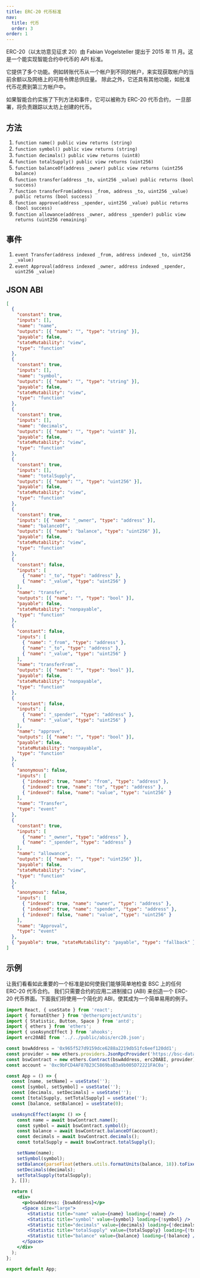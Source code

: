 ```yaml
---
title: ERC-20 代币标准
nav:
  title: 代币
  order: 3
order: 1
---
```


ERC-20（以太坊意见征求 20）由 Fabian Vogelsteller 提出于 2015 年 11 月。这是一个能实现智能合约中代币的 API 标准。

它提供了多个功能。例如转账代币从一个帐户到不同的帐户，来实现获取帐户的当前余额以及网络上的可用令牌总供应量。 除此之外，它还具有其他功能，如批准代币花费到第三方帐户中。

如果智能合约实施了下列方法和事件，它可以被称为 ERC-20 代币合约， 一旦部署，将负责跟踪以太坊上创建的代币。

## 方法

1. `function name() public view returns (string)`
1. `function symbol() public view returns (string)`
1. `function decimals() public view returns (uint8)`
1. `function totalSupply() public view returns (uint256)`
1. `function balanceOf(address _owner) public view returns (uint256 balance)`
1. `function transfer(address _to, uint256 _value) public returns (bool success)`
1. `function transferFrom(address _from, address _to, uint256 _value) public returns (bool success)`
1. `function approve(address _spender, uint256 _value) public returns (bool success)`
1. `function allowance(address _owner, address _spender) public view returns (uint256 remaining)`

## 事件

1. `event Transfer(address indexed _from, address indexed _to, uint256 _value)`
1. `event Approval(address indexed _owner, address indexed _spender, uint256 _value)`

## JSON ABI

```json
[
  {
    "constant": true,
    "inputs": [],
    "name": "name",
    "outputs": [{ "name": "", "type": "string" }],
    "payable": false,
    "stateMutability": "view",
    "type": "function"
  },
  {
    "constant": true,
    "inputs": [],
    "name": "symbol",
    "outputs": [{ "name": "", "type": "string" }],
    "payable": false,
    "stateMutability": "view",
    "type": "function"
  },
  {
    "constant": true,
    "inputs": [],
    "name": "decimals",
    "outputs": [{ "name": "", "type": "uint8" }],
    "payable": false,
    "stateMutability": "view",
    "type": "function"
  },
  {
    "constant": true,
    "inputs": [],
    "name": "totalSupply",
    "outputs": [{ "name": "", "type": "uint256" }],
    "payable": false,
    "stateMutability": "view",
    "type": "function"
  },
  {
    "constant": true,
    "inputs": [{ "name": "_owner", "type": "address" }],
    "name": "balanceOf",
    "outputs": [{ "name": "balance", "type": "uint256" }],
    "payable": false,
    "stateMutability": "view",
    "type": "function"
  },
  {
    "constant": false,
    "inputs": [
      { "name": "_to", "type": "address" },
      { "name": "_value", "type": "uint256" }
    ],
    "name": "transfer",
    "outputs": [{ "name": "", "type": "bool" }],
    "payable": false,
    "stateMutability": "nonpayable",
    "type": "function"
  },
  {
    "constant": false,
    "inputs": [
      { "name": "_from", "type": "address" },
      { "name": "_to", "type": "address" },
      { "name": "_value", "type": "uint256" }
    ],
    "name": "transferFrom",
    "outputs": [{ "name": "", "type": "bool" }],
    "payable": false,
    "stateMutability": "nonpayable",
    "type": "function"
  },
  {
    "constant": false,
    "inputs": [
      { "name": "_spender", "type": "address" },
      { "name": "_value", "type": "uint256" }
    ],
    "name": "approve",
    "outputs": [{ "name": "", "type": "bool" }],
    "payable": false,
    "stateMutability": "nonpayable",
    "type": "function"
  },
  {
    "anonymous": false,
    "inputs": [
      { "indexed": true, "name": "from", "type": "address" },
      { "indexed": true, "name": "to", "type": "address" },
      { "indexed": false, "name": "value", "type": "uint256" }
    ],
    "name": "Transfer",
    "type": "event"
  },
  {
    "constant": true,
    "inputs": [
      { "name": "_owner", "type": "address" },
      { "name": "_spender", "type": "address" }
    ],
    "name": "allowance",
    "outputs": [{ "name": "", "type": "uint256" }],
    "payable": false,
    "stateMutability": "view",
    "type": "function"
  },
  {
    "anonymous": false,
    "inputs": [
      { "indexed": true, "name": "owner", "type": "address" },
      { "indexed": true, "name": "spender", "type": "address" },
      { "indexed": false, "name": "value", "type": "uint256" }
    ],
    "name": "Approval",
    "type": "event"
  },
  { "payable": true, "stateMutability": "payable", "type": "fallback" }
]
```

## 示例

让我们看看如此重要的一个标准是如何使我们能够简单地检查 BSC 上的任何 ERC-20 代币合约。 我们只需要合约的应用二进制接口 (ABI) 来创造一个 ERC-20 代币界面。下面我们将使用一个简化的 ABI，使其成为一个简单易用的例子。

```jsx
import React, { useState } from 'react';
import { formatEther } from '@ethersproject/units';
import { Statistic, Button, Space } from 'antd';
import { ethers } from 'ethers';
import { useAsyncEffect } from 'ahooks';
import erc20ABI from '../../public/abis/erc20.json';

const bswAddress = '0x965f527d9159dce6288a2219db51fc6eef120dd1';
const provider = new ethers.providers.JsonRpcProvider('https://bsc-dataseed1.binance.org/');
const bswContract = new ethers.Contract(bswAddress, erc20ABI, provider);
const account = '0xc9bFCD4AF87B23C5869baB3a9b005D72221FAC0a';

const App = () => {
  const [name, setName] = useState('');
  const [symbol, setSymbol] = useState('');
  const [decimals, setDecimals] = useState('');
  const [totalSupply, setTotalSupply] = useState('');
  const [balance, setBalance] = useState(0);

  useAsyncEffect(async () => {
    const name = await bswContract.name();
    const symbol = await bswContract.symbol();
    const balance = await bswContract.balanceOf(account);
    const decimals = await bswContract.decimals();
    const totalSupply = await bswContract.totalSupply();

    setName(name);
    setSymbol(symbol);
    setBalance(parseFloat(ethers.utils.formatUnits(balance, 18)).toFixed(3));
    setDecimals(decimals);
    setTotalSupply(totalSupply);
  }, []);

  return (
    <div>
      <p>bswAddress: {bswAddress}</p>
      <Space size="large">
        <Statistic title="name" value={name} loading={!name} />
        <Statistic title="symbol" value={symbol} loading={!symbol} />
        <Statistic title="decimals" value={decimals} loading={!decimals} />
        <Statistic title="totalSupply" value={totalSupply} loading={!totalSupply} />
        <Statistic title="balance" value={balance} loading={!balance} />
      </Space>
    </div>
  );
};

export default App;
```
